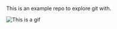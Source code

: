 This is an example repo to explore git with.

![This is a gif](http://giphygifs.s3.amazonaws.com/media/13CoXDiaCcCoyk/giphy.gif)
